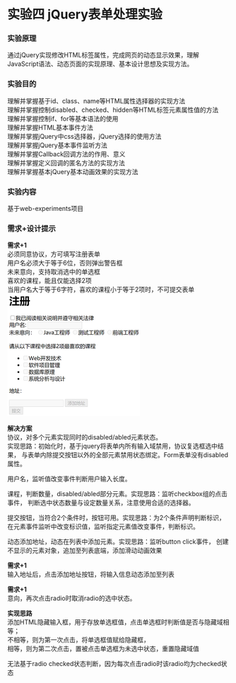 # 实验四 jQuery表单处理实验
### 实验原理
通过jQuery实现修改HTML标签属性，完成网页的动态显示效果，理解JavaScript语法、动态页面的实现原理、基本设计思想及实现方法。

### 实验目的
理解并掌握基于id、class、name等HTML属性选择器的实现方法  
理解并掌握控制disabled、checked、hidden等HTML标签元素属性值的方法  
理解并掌握控制if、for等基本语法的使用  
理解并掌握HTML基本事件方法  
理解并掌握jQuery中css选择器，jQuery选择的使用方法  
理解并掌握jQuery基本事件监听方法  
理解并掌握Callback回调方法的作用、意义  
理解并掌握定义回调的匿名方法的实现方法  
理解并掌握基本jQuery基本动画效果的实现方法  

### 实验内容
基于web-experiments项目  

### 需求+设计提示 
**需求+1**  
必须同意协议，方可填写注册表单   
用户名必须大于等于6位，否则弹出警告框   
未来意向，支持取消选中的单选框   
喜欢的课程，能且仅能选择2项   
当用户名大于等于6字符，喜欢的课程小于等于2项时，不可提交表单    
![form](./asserts/form-01.PNG)

**解决方案**   
协议，对多个元素实现同时的disabled/abled元素状态。  
实现思路：初始化时，基于jquery将表单内所有输入域禁用，协议复选框选中结果，
与表单内除提交按钮以外的全部元素禁用状态绑定。Form表单没有disabled属性。

用户名，监听值改变事件判断用户输入长度。

课程，判断数量，disabled/abled部分元素。实现思路：监听checkbox组的点击事件，
判断选中状态数量与设定数量关系，注意使用合适的选择器。

提交按钮，当符合2个条件时，按钮可用。实现思路：为2个条件声明判断标识，
在元素事件监听中改变标识值，监听指定元素值改变事件，判断标识。

动态添加地址，动态在列表中添加元素。实现思路：监听button click事件，
创建不显示的元素对象，追加至列表底端，添加滑动动画效果   

**需求+1**  
输入地址后，点击添加地址按钮，将输入信息动态添加至列表   

**需求+1**  
意向，再次点击radio时取消radio的选中状态。 

**实现思路**   
添加HTML隐藏输入框，用于存放单选框值，点击单选框时判断值是否与隐藏域相等；   
不相等，则为第一次点击，将单选框值赋给隐藏框，   
相等，则为第二次点击，置被点击单选框为未选中状态，重置隐藏域值   

无法基于radio checked状态判断，因为每次点击radio时该radio均为checked状态


